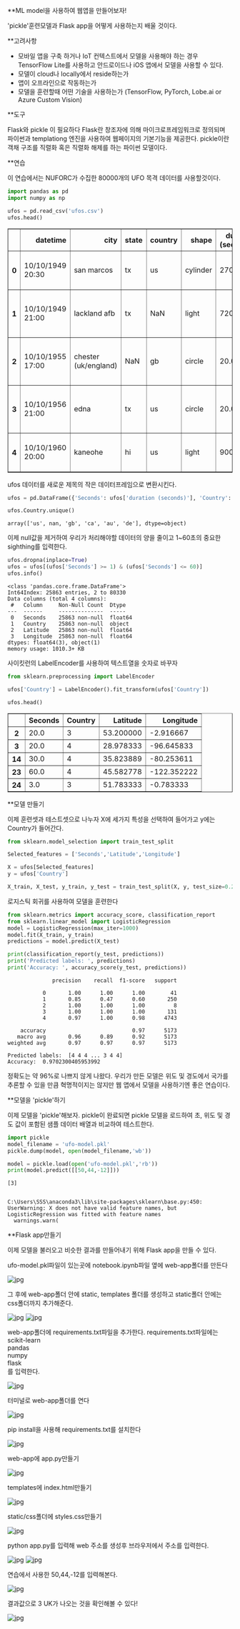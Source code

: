 **ML model을 사용하여 웹앱을 만들어보자!

'pickle'훈련모델과 Flask app을 어떻게 사용하는지 배울 것이다.

**고려사항
- 모바일 앱을 구축 하거나 IoT 컨텍스트에서 모델을 사용해야 하는 경우 TensorFlow Lite를 사용하고 안드로이드나 iOS 앱에서 모델을 사용할 수 있다.
- 모델이 cloud나 locally에서 reside하는가
- 앱이 오프라인으로 작동하는가
- 모델을 훈련할때 어떤 기술을 사용하는가 (TensorFlow, PyTorch, Lobe.ai or Azure Custom Vision)

**도구

Flask와 pickle 이 필요하다
Flask란 창조자에 의해 마이크로프레임워크로 정의되며 파이썬과 templationg 엔진을 사용하여 웹페이지의 기본기능을 제공한다.
pickle이란 객채 구조를 직렬화 혹은 직렬화 해제를 하는 파이썬 모델이다.

**연습

이 연습에서는 NUFORC가 수집한 80000개의 UFO 목격 데이터를 사용할것이다.


```python
import pandas as pd
import numpy as np

ufos = pd.read_csv('ufos.csv')
ufos.head()
```




<div>
<style scoped>
    .dataframe tbody tr th:only-of-type {
        vertical-align: middle;
    }

    .dataframe tbody tr th {
        vertical-align: top;
    }

    .dataframe thead th {
        text-align: right;
    }
</style>
<table border="1" class="dataframe">
  <thead>
    <tr style="text-align: right;">
      <th></th>
      <th>datetime</th>
      <th>city</th>
      <th>state</th>
      <th>country</th>
      <th>shape</th>
      <th>duration (seconds)</th>
      <th>duration (hours/min)</th>
      <th>comments</th>
      <th>date posted</th>
      <th>latitude</th>
      <th>longitude</th>
    </tr>
  </thead>
  <tbody>
    <tr>
      <th>0</th>
      <td>10/10/1949 20:30</td>
      <td>san marcos</td>
      <td>tx</td>
      <td>us</td>
      <td>cylinder</td>
      <td>2700.0</td>
      <td>45 minutes</td>
      <td>This event took place in early fall around 194...</td>
      <td>4/27/2004</td>
      <td>29.883056</td>
      <td>-97.941111</td>
    </tr>
    <tr>
      <th>1</th>
      <td>10/10/1949 21:00</td>
      <td>lackland afb</td>
      <td>tx</td>
      <td>NaN</td>
      <td>light</td>
      <td>7200.0</td>
      <td>1-2 hrs</td>
      <td>1949 Lackland AFB&amp;#44 TX.  Lights racing acros...</td>
      <td>12/16/2005</td>
      <td>29.384210</td>
      <td>-98.581082</td>
    </tr>
    <tr>
      <th>2</th>
      <td>10/10/1955 17:00</td>
      <td>chester (uk/england)</td>
      <td>NaN</td>
      <td>gb</td>
      <td>circle</td>
      <td>20.0</td>
      <td>20 seconds</td>
      <td>Green/Orange circular disc over Chester&amp;#44 En...</td>
      <td>1/21/2008</td>
      <td>53.200000</td>
      <td>-2.916667</td>
    </tr>
    <tr>
      <th>3</th>
      <td>10/10/1956 21:00</td>
      <td>edna</td>
      <td>tx</td>
      <td>us</td>
      <td>circle</td>
      <td>20.0</td>
      <td>1/2 hour</td>
      <td>My older brother and twin sister were leaving ...</td>
      <td>1/17/2004</td>
      <td>28.978333</td>
      <td>-96.645833</td>
    </tr>
    <tr>
      <th>4</th>
      <td>10/10/1960 20:00</td>
      <td>kaneohe</td>
      <td>hi</td>
      <td>us</td>
      <td>light</td>
      <td>900.0</td>
      <td>15 minutes</td>
      <td>AS a Marine 1st Lt. flying an FJ4B fighter/att...</td>
      <td>1/22/2004</td>
      <td>21.418056</td>
      <td>-157.803611</td>
    </tr>
  </tbody>
</table>
</div>



ufos 데이터를 새로운 제목의 작은 데이터프레임으로 변환시킨다.


```python
ufos = pd.DataFrame({'Seconds': ufos['duration (seconds)'], 'Country': ufos['country'],'Latitude': ufos['latitude'],'Longitude': ufos['longitude']})

ufos.Country.unique()
```




    array(['us', nan, 'gb', 'ca', 'au', 'de'], dtype=object)



이제 null값을 제거하여 우리가 처리해야할 데이터의 양을 줄이고 1~60초의 중요한 sighthing를 입력한다.


```python
ufos.dropna(inplace=True)
ufos = ufos[(ufos['Seconds'] >= 1) & (ufos['Seconds'] <= 60)]
ufos.info()
```

    <class 'pandas.core.frame.DataFrame'>
    Int64Index: 25863 entries, 2 to 80330
    Data columns (total 4 columns):
     #   Column     Non-Null Count  Dtype  
    ---  ------     --------------  -----  
     0   Seconds    25863 non-null  float64
     1   Country    25863 non-null  object 
     2   Latitude   25863 non-null  float64
     3   Longitude  25863 non-null  float64
    dtypes: float64(3), object(1)
    memory usage: 1010.3+ KB
    

사이킷런의 LabelEncoder를 사용하여 텍스트열을 숫자로 바꾸자


```python
from sklearn.preprocessing import LabelEncoder

ufos['Country'] = LabelEncoder().fit_transform(ufos['Country'])

ufos.head()
```




<div>
<style scoped>
    .dataframe tbody tr th:only-of-type {
        vertical-align: middle;
    }

    .dataframe tbody tr th {
        vertical-align: top;
    }

    .dataframe thead th {
        text-align: right;
    }
</style>
<table border="1" class="dataframe">
  <thead>
    <tr style="text-align: right;">
      <th></th>
      <th>Seconds</th>
      <th>Country</th>
      <th>Latitude</th>
      <th>Longitude</th>
    </tr>
  </thead>
  <tbody>
    <tr>
      <th>2</th>
      <td>20.0</td>
      <td>3</td>
      <td>53.200000</td>
      <td>-2.916667</td>
    </tr>
    <tr>
      <th>3</th>
      <td>20.0</td>
      <td>4</td>
      <td>28.978333</td>
      <td>-96.645833</td>
    </tr>
    <tr>
      <th>14</th>
      <td>30.0</td>
      <td>4</td>
      <td>35.823889</td>
      <td>-80.253611</td>
    </tr>
    <tr>
      <th>23</th>
      <td>60.0</td>
      <td>4</td>
      <td>45.582778</td>
      <td>-122.352222</td>
    </tr>
    <tr>
      <th>24</th>
      <td>3.0</td>
      <td>3</td>
      <td>51.783333</td>
      <td>-0.783333</td>
    </tr>
  </tbody>
</table>
</div>



**모델 만들기

이제 훈련셋과 테스트셋으로 나누자
X에 세가지 특성을 선택하여 들어가고 y에는 Country가 들어간다.


```python
from sklearn.model_selection import train_test_split

Selected_features = ['Seconds','Latitude','Longitude']

X = ufos[Selected_features]
y = ufos['Country']

X_train, X_test, y_train, y_test = train_test_split(X, y, test_size=0.2, random_state=0)
```

로지스틱 회귀를 사용하여 모델을 훈련한다


```python
from sklearn.metrics import accuracy_score, classification_report
from sklearn.linear_model import LogisticRegression
model = LogisticRegression(max_iter=1000)
model.fit(X_train, y_train)
predictions = model.predict(X_test)

print(classification_report(y_test, predictions))
print('Predicted labels: ', predictions)
print('Accuracy: ', accuracy_score(y_test, predictions))
```

                  precision    recall  f1-score   support
    
               0       1.00      1.00      1.00        41
               1       0.85      0.47      0.60       250
               2       1.00      1.00      1.00         8
               3       1.00      1.00      1.00       131
               4       0.97      1.00      0.98      4743
    
        accuracy                           0.97      5173
       macro avg       0.96      0.89      0.92      5173
    weighted avg       0.97      0.97      0.97      5173
    
    Predicted labels:  [4 4 4 ... 3 4 4]
    Accuracy:  0.9702300405953992
    

정확도는 약 96%로 나쁘지 않게 나왔다.
우리가 만든 모델은 위도 및 경도에서 국가를 추론할 수 있을 만큼 혁명적이지는 않지만 웹 앱에서 모델을 사용하기엔 좋은 연습이다.

**모델을 'pickle'하기

이제 모델을 'pickle'해보자. pickle이 완료되면 pickle 모델을 로드하여 초, 위도 및 경도 값이 포함된 샘플 데이터 배열과 비교하여 테스트한다.


```python
import pickle
model_filename = 'ufo-model.pkl'
pickle.dump(model, open(model_filename,'wb'))

model = pickle.load(open('ufo-model.pkl','rb'))
print(model.predict([[50,44,-12]]))
```

    [3]
    

    C:\Users\SSS\anaconda3\lib\site-packages\sklearn\base.py:450: UserWarning: X does not have valid feature names, but LogisticRegression was fitted with feature names
      warnings.warn(
    

**Flask app만들기

이제 모델을 불러오고 비슷한 결과를 만들어내기 위해 Flask app을 만들 수 있다.

ufo-model.pkl파일이 있는곳에 notebook.ipynb파일 옆에 web-app폴더를 만든다

![jpg](../images/2022-05-27-web/1.jpg)         

그 후에 web-app폴더 안에 static, templates 폴더를 생성하고 static폴더 안에는 css폴더까지 추가해준다.  

![jpg](../images/2022-05-27-web/2.jpg)
![jpg](../images/2022-05-27-web/3.jpg)

web-app폴더에 requirements.txt파일을 추가한다.
requirements.txt파일에는 <br/>
scikit-learn <br/>
pandas     <br/>
numpy        <br/>
flask         <br/>
를 입력한다.

![jpg](../images/2022-05-27-web/4.jpg)

터미널로 web-app폴더를 연다

![jpg](../images/2022-05-27-web/5.jpg)

pip install을 사용해 requirements.txt를 설치한다

![jpg](../images/2022-05-27-web/6.jpg)

web-app에 app.py만들기

![jpg](../images/2022-05-27-web/7.jpg)

templates에 index.html만들기

![jpg](../images/2022-05-27-web/8.jpg)

static/css폴더에 styles.css만들기

![jpg](../images/2022-05-27-web/9.jpg)

python app.py를 입력해 web 주소를 생성후 브라우저에서 주소를 입력한다.

![jpg](../images/2022-05-27-web/10.jpg)
![jpg](../images/2022-05-27-web/11.jpg)


연습에서 사용한 50,44,-12를 입력해본다.

![jpg](../images/2022-05-27-web/12.jpg)

결과값으로 3 UK가 나오는 것을 확인해볼 수 있다!

![jpg](../images/2022-05-27-web/13.jpg)
